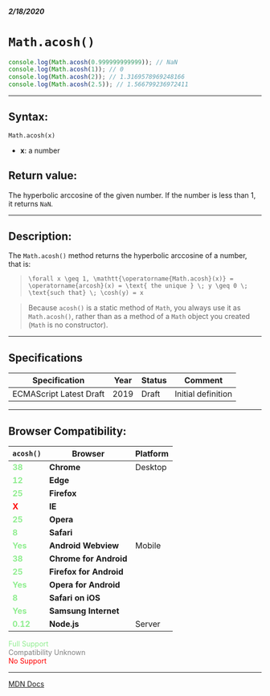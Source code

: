 ##### 2/18/2020
# `Math.acosh()`

```js
console.log(Math.acosh(0.999999999999)); // NaN
console.log(Math.acosh(1)); // 0
console.log(Math.acosh(2)); // 1.3169578969248166
console.log(Math.acosh(2.5)); // 1.566799236972411
```

---

## Syntax:
`Math.acosh(x)`

* **x**: a number

## Return value:
The hyperbolic arccosine of the given number.  If the number is less than 1, it returns `NaN`.

---

## Description:
The `Math.acosh()` method returns the hyperbolic arccosine of a number, that is:

  > `\forall x \geq 1, \mathtt{\operatorname{Math.acosh}(x)} = \operatorname{arcosh}(x) = \text{ the unique } \; y \geq 0 \; \text{such that} \; \cosh(y) = x`

  > Because `acosh()` is a static method of `Math`, you always use it as `Math.acosh()`, rather than as a method of a `Math` object you created (`Math` is no constructor).

---

## Specifications
| Specification | Year | Status | Comment |
|---|---|---|---|
| ECMAScript Latest Draft | 2019 | Draft | Initial definition |

---

## Browser Compatibility:
| `acosh()` | Browser | Platform |
|---|---|---|
| <span style="color: lightgreen">**38**</span> | **Chrome** | Desktop | 
| <span style="color: lightgreen">**12**</span> | **Edge** || 
| <span style="color: lightgreen">**25**</span> | **Firefox** || 
| <span style="color: red">**X**</span> | **IE** || 
| <span style="color: lightgreen">**25**</span> | **Opera** || 
| <span style="color: lightgreen">**8**</span> | **Safari** || 
| <span style="color: lightgreen">**Yes**</span> | **Android Webview** | Mobile | 
| <span style="color: lightgreen">**38**</span> | **Chrome for Android** || 
| <span style="color: lightgreen">**25**</span> | **Firefox for Android** || 
| <span style="color: lightgreen">**Yes**</span> | **Opera for Android** || 
| <span style="color: lightgreen">**8**</span> | **Safari on iOS** || 
| <span style="color: lightgreen">**Yes**</span> | **Samsung Internet** || 
| <span style="color: lightgreen">**0.12**</span> | **Node.js** | Server | 

<span style="color: lightgreen">Full Support</span>  
<span style="color: grey">Compatibility Unknown</span>  
<span style="color: red">No Support</span>

---

[MDN Docs](https://developer.mozilla.org/en-US/docs/Web/JavaScript/Reference/Global_Objects/Math/acosh)